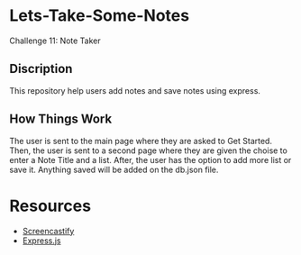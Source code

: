 # Lets-Take-Some-Notes

Challenge 11: Note Taker

## Discription

This repository help users add notes and save notes using express.

## How Things Work

The user is sent to the main page where they are asked to Get Started.
Then, the user is sent to a second page where they are given the choise to enter a Note Title and a list.
After, the user has the option to add more list or save it. Anything saved will be added on the db.json file.

# Resources
* [Screencastify](https://www.screencastify.com)
* [Express.js](http://www.expressjs.com)
